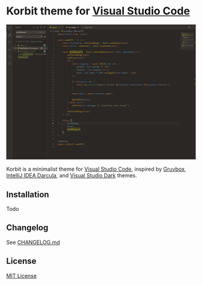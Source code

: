 # Korbit theme for [Visual Studio Code](https://code.visualstudio.com/)

![Korbit theme](./assets/jsx.png)

Korbit is a minimalist theme for [Visual Studio Code](https://code.visualstudio.com/), inspired by [Gruvbox](https://marketplace.visualstudio.com/items?itemName=tomphilbin.gruvbox-themes), [IntelliJ IDEA Darcula](https://www.jetbrains.com/idea/), and [Visual Studio Dark](https://visualstudio.microsoft.com/) themes.

## Installation

Todo

## Changelog

See [CHANGELOG.md](./CHANGELOG.md)

## License

[MIT License](./LICENSE)

